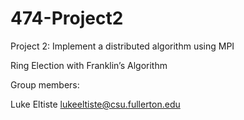 # 474-Project2

Project 2: Implement a distributed algorithm using MPI

Ring Election with Franklin’s Algorithm

Group members:

Luke Eltiste lukeeltiste@csu.fullerton.edu
